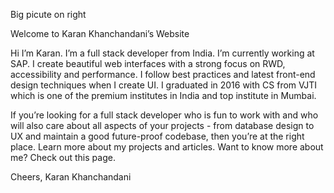 Big picute on right

Welcome to Karan Khanchandani’s Website

Hi I’m Karan. I’m a full stack developer from India. I’m currently working at SAP. I create beautiful web interfaces with a strong focus on RWD, accessibility and performance. I follow best practices and latest front-end design techniques when I create UI. I graduated in 2016 with CS  from VJTI which is one of the premium institutes in India and top institute in Mumbai.

If you’re looking for a full stack developer who is fun to work with and  who will also care about all aspects of your projects - from database design to UX and maintain a good future-proof codebase, then you’re at the right place. Learn more about my projects and articles. Want to know more about me? Check out this page.

Cheers,
Karan Khanchandani
